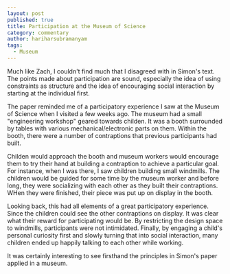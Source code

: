 ```yaml
---
layout: post
published: true
title: Participation at the Museum of Science
category: commentary
author: hariharsubramanyam
tags: 
  - Museum
---
```


Much like Zach, I couldn't find much that I disagreed with in Simon's text. The points made about participation are sound, especially the idea of using constraints as structure and the idea of encouraging social interaction by starting at the individual first.

The paper reminded me of a participatory experience I saw at the Museum of Science when I visited a few weeks ago. The museum had a small "engineering workshop" geared towards childen. It was a booth surrounded by tables with various mechanical/electronic parts on them. Within the booth, there were a number of contraptions that previous participants had built.

Childen would approach the booth and museum workers would encourage them to try their hand at building a contraption to achieve a particular goal. For instance, when I was there, I saw children building small windmills. The children would be guided for some time by the museum worker and before long, they were socializing with each other as they built their contraptions. WHen they were finished, their piece was put up on display in the booth.

Looking back, this had all elements of a great participatory experience. Since the children could see the other contraptions on display. It was clear what their reward for participating would be. By restricting the design space to windmills, participants were not intimidated. Finally, by engaging a child's personal curiosity first and slowly turning that into social interaction, many children ended up happily talking to each other while working.

It was certainly interesting to see firsthand the principles in Simon's paper applied in a museum.